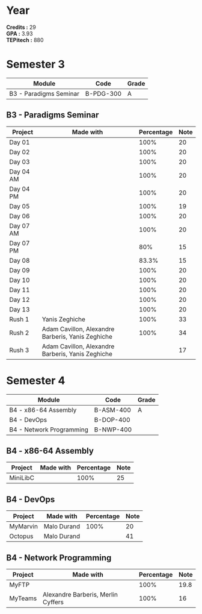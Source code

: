 # Year

**Credits :**  29  
**GPA :**  3.93  
**TEPitech :** 880

# Semester 3

| Module | Code | Grade |
|--------|------|-------|
| B3 - Paradigms Seminar | B-PDG-300 | A |

## B3 - Paradigms Seminar

| Project | Made with | Percentage | Note |
|---------|-----------|------------|------|
| Day 01 | | 100% | 20 |
| Day 02 | | 100% | 20 |
| Day 03 | | 100% | 20 |
| Day 04 AM | | 100% | 20 |
| Day 04 PM | | 100% | 20 |
| Day 05 | | 100% | 19 |
| Day 06 | | 100% | 20 |
| Day 07 AM | | 100% | 20 |
| Day 07 PM | | 80% | 15 |
| Day 08 | | 83.3% | 15 |
| Day 09 | | 100% | 20 |
| Day 10 | | 100% | 20 |
| Day 11 | | 100% | 20 |
| Day 12 | | 100% | 20 |
| Day 13 | | 100% | 20 |
| Rush 1 | Yanis Zeghiche | 100% | 33 |
| Rush 2 | Adam Cavillon, Alexandre Barberis, Yanis Zeghiche | 100% | 34 |
| Rush 3 | Adam Cavillon, Alexandre Barberis, Yanis Zeghiche | | 17 |

# Semester 4

| Module | Code | Grade |
|--------|------|-------|
| B4 - x86-64 Assembly | B-ASM-400 | A |
| B4 - DevOps | B-DOP-400 | |
| B4 - Network Programming | B-NWP-400 | |

## B4 - x86-64 Assembly

| Project | Made with | Percentage | Note |
|---------|-----------|------------|------|
| MiniLibC | | 100% | 25 |

## B4 - DevOps

| Project | Made with | Percentage | Note |
|---------|-----------|------------|------|
| MyMarvin | Malo Durand | 100% | 20 |
| Octopus | Malo Durand | | 41 |

## B4 - Network Programming

| Project | Made with | Percentage | Note |
|---------|-----------|------------|------|
| MyFTP | | 100% | 19.8 |
| MyTeams | Alexandre Barberis, Merlin Cyffers | 100% | 16 |
